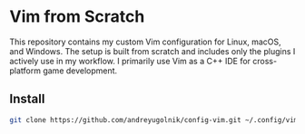 # Vim from Scratch

This repository contains my custom Vim configuration for Linux, macOS, and Windows. The setup is built from scratch and includes only the plugins I actively use in my workflow. I primarily use Vim as a C++ IDE for cross-platform game development.

## Install

```sh
git clone https://github.com/andreyugolnik/config-vim.git ~/.config/vim
```
